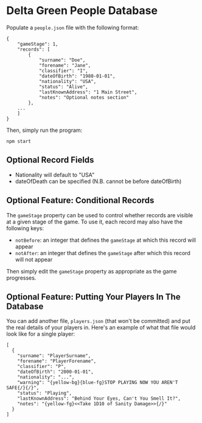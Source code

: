 Delta Green People Database
===========================

Populate a `people.json` file with the following format:

```
{
	"gameStage": 1,
	"records": [
		{
			"surname": "Doe",
			"forename": "Jane",
			"classifier": "I",
			"dateOfBirth": "1980-01-01",
			"nationality": "USA",
			"status": "Alive",
			"lastKnownAddress": "1 Main Street",
			"notes": "Optional notes section"
		},
	...
	]
}
```

Then, simply run the program:

```
npm start
```

Optional Record Fields
----------------------

- Nationality will default to "USA"
- dateOfDeath can be specified (N.B. cannot be before dateOfBirth)


Optional Feature: Conditional Records
-------------------------------------

The `gameStage` property can be used to control whether records are visible at a given stage of the game. To use it, each record may also have the following keys:

 - `notBefore`: an integer that defines the `gameStage` at which this record will appear
 - `notAfter`: an integer that defines the `gameStage` after which this record will not appear

Then simply edit the `gameStage` property as appropriate as the game progresses.


Optional Feature: Putting Your Players In The Database
-------------------------------------------------------

You can add another file, `players.json` (that won't be committed) and put the real details of your players in.
Here's an example of what that file would look like for a single player:

```
[
  {
    "surname": "PlayerSurname",
    "forename": "PlayerForename",
    "classifier": "P",
    "dateOfBirth": "2000-01-01",
    "nationality": "...",
    "warning": "{yellow-bg}{blue-fg}STOP PLAYING NOW YOU AREN'T SAFE{/}{/}",
    "status": "Playing",
    "lastKnownAddress": "Behind Your Eyes, Can't You Smell It?",
    "notes": "{yellow-fg}<<Take 1D10 of Sanity Damage>>{/}"
  }
]
```
